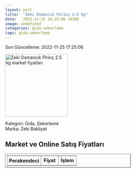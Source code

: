 ```yaml
---
layout: post
title:  "Zeki Osmancık Pirinç 2.5 kg"
date:   2022-11-25 14:25:06 +0300
image: undefined
categories: gida-sekerleme
tags: gida-sekerleme
---
```


Son Güncelleme: 2022-11-25 17:25:06

<img src="undefined" width="200" alt="Zeki Osmancık Pirinç 2.5 kg market fiyatları" />

Kategori: Gıda, Şekerleme
<br />
Marka: Zeki Bakliyat

<h2>Market ve Online Satış Fiyatları</h2>

<table border="1" style="padding: 5px;width:80%;">
  <tr>
    <td style="padding: 5px;"><strong>Perakendeci</strong></td>
    <td><strong>Fiyat</strong></td>
    <td><strong>İşlem</strong></td>
  </tr>
  
</table>
